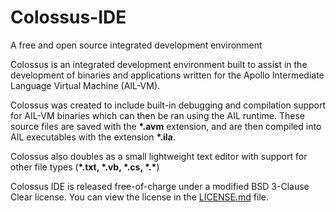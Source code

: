 # Colossus-IDE
A free and open source integrated development environment 

Colossus is an integrated development environment built to assist in the development of binaries and applications written for the Apollo Intermediate Language Virtual Machine (AIL-VM).

Colossus was created to include built-in debugging and compilation support for AIL-VM binaries which can then be ran using the AIL
runtime. These source files are saved with the __\*.avm__ extension, and are then compiled into AIL executables with the extension __\*.ila__.

Colossus also doubles as a small lightweight text editor with support for other file types (__\*.txt, \*.vb, \*.cs, \*.\*__)

Colossus IDE is released free-of-charge under a modified BSD 3-Clause Clear license.
You can view the license in the [LICENSE.md](../LICENSE.md) file.

